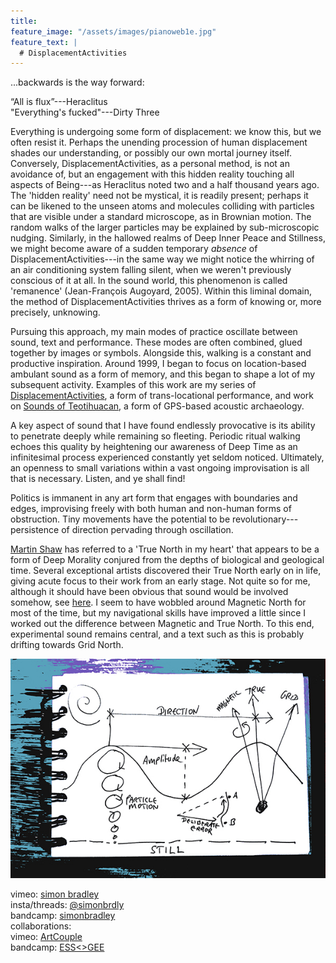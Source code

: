 ```yaml
---
title:
feature_image: "/assets/images/pianoweb1e.jpg"
feature_text: |
  # DisplacementActivities
---
```

...backwards is the way forward:  

“All is flux”---Heraclitus  
"Everything's fucked"---Dirty Three  

 Everything is undergoing some form of displacement: we know this, but we often resist it. Perhaps the unending procession of human displacement shades our understanding, or possibly our own mortal journey itself. Conversely, DisplacementActivities, as a personal method, is not an avoidance of, but an engagement with this hidden reality touching all aspects of Being---as Heraclitus noted two and a half thousand years ago. The 'hidden reality' need not be mystical, it is readily present; perhaps it can be likened to the unseen atoms and molecules colliding with particles that are visible under a standard microscope, as in Brownian motion. The random walks of the larger particles may be explained by sub-microscopic nudging. Similarly, in the hallowed realms of Deep Inner Peace and Stillness, we might become aware of a sudden temporary *absence* of DisplacementActivities---in the same way we might notice the whirring of an air conditioning system falling silent, when we weren't previously conscious of it at all. In the sound world, this phenomenon is called 'remanence' (Jean-François Augoyard, 2005). Within this liminal domain, the method of DisplacementActivities thrives as a form of knowing or, more precisely, unknowing.
 
 Pursuing this approach, my main modes of practice oscillate between sound, text and performance. These modes are often combined, glued together by images or symbols. Alongside this, walking is a constant and productive inspiration. Around 1999, I began to focus on location-based ambulant sound as a form of memory, and this began to shape a lot of my subsequent activity. Examples of this work are my series of [DisplacementActivities](https://displacementactivities1.wordpress.com/2018/02/14/thetraverse/), a form of trans-locational performance, and work on [Sounds of Teotihuacan](https://teosoundmap.com/), a form of GPS-based acoustic archaeology. 
 
A key aspect of sound that I have found endlessly provocative is its ability to penetrate deeply while remaining so fleeting. Periodic ritual walking echoes this quality by heightening our awareness of Deep Time as an infinitesimal process experienced constantly yet seldom noticed. Ultimately, an openness to small variations within a vast ongoing improvisation is all that is necessary. Listen, and ye shall find! 

Politics is immanent in any art form that engages with boundaries and edges, improvising freely with both human and non-human forms of obstruction. Tiny movements have the potential to be revolutionary---persistence of direction pervading through oscillation.  
 
 [Martin Shaw](https://philipcarr-gomm.com/locating-true-north-hearts/) has referred to a 'True North in my heart' that appears to be a form of Deep Morality conjured from the depths of biological and geological time. Several exceptional artists discovered their True North early on in life, giving acute focus to their work from an early stage. Not quite so for me, although it should have been obvious that sound would be involved somehow, see [here](https://vimeo.com/786288031). I seem to have wobbled around Magnetic North for most of the time, but my navigational skills have improved a little since I worked out the difference between Magnetic and True North. To this end, experimental sound remains central, and a text such as this is probably drifting towards Grid North. 

<p align="center">
  <img src="assets/images/wavesblue-small.jpeg" alt="Waves image">
</p>

 vimeo: [simon bradley](https://vimeo.com/user6604380)  
 insta/threads: [@simonbrdly](https://www.instagram.com/simonbrdly)  
 bandcamp: [simonbradley](https://simonbradley.bandcamp.com/)  
 collaborations:  
 vimeo: [ArtCouple](https://vimeo.com/user127952551)  
 bandcamp: [ESS<>GEE](https://essgee1.bandcamp.com/)   
